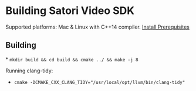 # Building Satori Video SDK

Supported platforms: Mac & Linux with C++14 compiler. [Install Prerequisites](prerequisites.md)

## Building

\* `mkdir build && cd build && cmake ../ && make -j 8`

Running clang-tidy:
* `cmake -DCMAKE_CXX_CLANG_TIDY="/usr/local/opt/llvm/bin/clang-tidy"`
